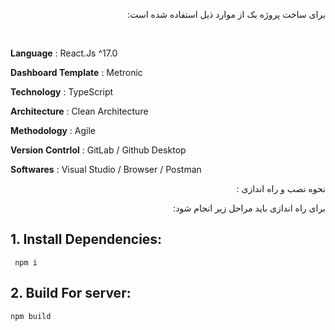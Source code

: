 <div align="right" dir="rtl">

برای ساخت پروژه بک از موارد ذیل استفاده شده است:


</div>

<br>

**Language** : React.Js ^17.0

**Dashboard Template** : Metronic

**Technology** : TypeScript

**Architecture** : Clean Architecture

**Methodology** : Agile

**Version Contrlol** : GitLab / Github Desktop

**Softwares** : Visual Studio / Browser / Postman 



<div align="right" dir="rtl">

نحوه نصب و راه اندازی :

برای راه اندازی باید مراحل زیر انجام شود:

</div>

## 1. Install Dependencies:
     npm i
## 2. Build For server:
    npm build



